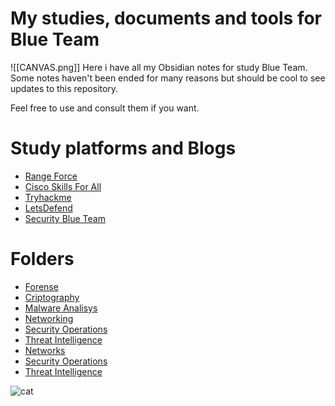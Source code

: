 # My studies, documents and tools for Blue Team
![[CANVAS.png]]
Here i have all my Obsidian notes for study Blue Team. Some notes haven't been ended for many reasons but should be cool to see updates to this repository.

Feel free to use and consult them if you want.

# Study platforms and Blogs
- [Range Force](https://portal.rangeforce.com/)
- [Cisco Skills For All](https://skillsforall.com/dashboard)
- [Tryhackme](https://tryhackme.com/)
- [LetsDefend](https://app.letsdefend.io/)
- [Security Blue Team](https://www.securityblue.team/)
# Folders
- [Forense](https://github.com/xssrae/Blue-Team-Notes/tree/main/FORENSE)
- [Criptography]()
- [Malware Analisys](https://github.com/xssrae/Blue-Team-Notes/tree/main/MALWARE%20ANALISYS)
- [Networking](https://github.com/xssrae/Blue-Team-Notes/tree/main/NETWORKING)
- [Security Operations](https://github.com/xssrae/Blue-Team-Notes/tree/main/SECURITY%20OPERATIONS)
- [Threat Intelligence](https://github.com/xssrae/Blue-Team-Notes/tree/main/THREAT%20INTELLIGENCE)
- [Networks](https://github.com/xssrae/Blue-Team-Notes/tree/main/NETWORKS)
- [Security Operations](https://github.com/xssrae/Blue-Team-Notes/tree/main/SECURITY%20OPERATIONS)
- [Threat Intelligence](https://github.com/xssrae/Blue-Team-Notes/tree/main/THREAT%20INTELLIGENCE)

![cat](https://raw.githubusercontent.com/catppuccin/catppuccin/main/assets/footers/gray0_ctp_on_line.svg?sanitize=true)
